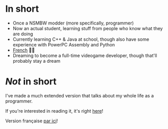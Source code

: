 # In short
- Once a NSMBW modder (more specifically, programmer)
- Now an actual student, learning stuff from people who know what they are doing
- Currently learning C++ & Java at school, though also have some experience with PowerPC Assembly and Python
- [French](https://github.com/giroletm/giroletm/blob/main/README-FR.md) 🤮🥖
- Dreaming to become a full-time videogame developer, though that'll probably stay a dream

# *Not* in short

I've made a much extended version that talks about my whole life as a programmer.

If you're interested in reading it, it's right [here](https://github.com/giroletm/giroletm/blob/main/Full.md)!

Version française [par ici](https://github.com/giroletm/giroletm/blob/main/Full-FR.md)!
